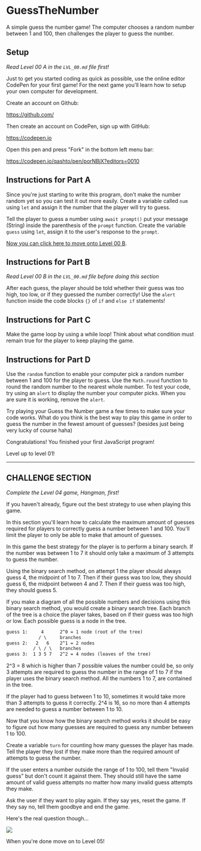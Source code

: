 # GuessTheNumber

A simple guess the number game! The computer chooses a random number between 1 and 100, then challenges the player to guess the number.

## Setup

_Read Level 00 A in the `LVL_00.md` file first!_

Just to get you started coding as quick as possible, use the online editor CodePen for your first game! For the next game you'll learn how to setup your own computer for development.

Create an account on Github:

<https://github.com/>

Then create an account on CodePen, sign up with GitHub:

<https://codepen.io>

Open this pen and press "Fork" in the bottom left menu bar:

<https://codepen.io/qashto/pen/porNBjX?editors=0010>

## Instructions for Part A

Since you're just starting to write this program, don't make the number random yet so you can test it out more easily. Create a variable called `num` using `let` and assign it the number that the player will try to guess.

Tell the player to guess a number using `await prompt()` put your message (String) inside the parenthesis of the `prompt` function. Create the variable `guess` using `let`, assign it to the user's response to the `prompt`.

[Now you can click here to move onto Level 00 B](https://github.com/quintos-org/IntroToJs/blob/main/Level_00/LVL_00.md#level-00-b).

## Instructions for Part B

_Read Level 00 B in the `LVL_00.md` file before doing this section_

After each guess, the player should be told whether their guess was too high, too low, or if they guessed the number correctly! Use the `alert` function inside the code blocks `{}` of `if` and `else if` statements!

## Instructions for Part C

Make the game loop by using a while loop! Think about what condition must remain true for the player to keep playing the game.

## Instructions for Part D

Use the `random` function to enable your computer pick a random number between 1 and 100 for the player to guess. Use the `Math.round` function to round the random number to the nearest whole number. To test your code, try using an `alert` to display the number your computer picks. When you are sure it is working, remove the `alert`.

Try playing your Guess the Number game a few times to make sure your code works. What do you think is the best way to play this game in order to guess the number in the fewest amount of guesses? (besides just being very lucky of course haha)

Congratulations! You finished your first JavaScript program!

Level up to level 01!

---

## CHALLENGE SECTION

_Complete the Level 04 game, Hangman, first!_

If you haven't already, figure out the best strategy to use when playing this game.

In this section you'll learn how to calculate the maximum amount of guesses required for players to correctly guess a number between 1 and 100. You'll limit the player to only be able to make that amount of guesses.

In this game the best strategy for the player is to perform a binary search. If the number was between 1 to 7 it should only take a maximum of 3 attempts to guess the number.

Using the binary search method, on attempt 1 the player should always guess 4, the midpoint of 1 to 7. Then if their guess was too low, they should guess 6, the midpoint between 4 and 7. Then if their guess was too high, they should guess 5.

If you make a diagram of all the possible numbers and decisions using this binary search method, you would create a binary search tree. Each branch of the tree is a choice the player takes, based on if their guess was too high or low. Each possible guess is a node in the tree.

```txt
guess 1:     4      2^0 = 1 node (root of the tree)
            / \     branches
guess 2:   2   6    2^1 = 2 nodes
          / \ / \   branches
guess 3:  1 3 5 7   2^2 = 4 nodes (leaves of the tree)
```

2^3 = 8 which is higher than 7 possible values the number could be, so only 3 attempts are required to guess the number in the range of 1 to 7 if the player uses the binary search method. All the numbers 1 to 7, are contained in the tree.

If the player had to guess between 1 to 10, sometimes it would take more than 3 attempts to guess it correctly. 2^4 is 16, so no more than 4 attempts are needed to guess a number between 1 to 10.

Now that you know how the binary search method works it should be easy to figure out how many guesses are required to guess any number between 1 to 100.

Create a variable `turn` for counting how many guesses the player has made. Tell the player they lost if they make more than the required amount of attempts to guess the number.

If the user enters a number outside the range of 1 to 100, tell them "Invalid guess" but don't count it against them. They should still have the same amount of valid guess attempts no matter how many invalid guess attempts they make.

Ask the user if they want to play again. If they say yes, reset the game. If they say no, tell them goodbye and end the game.

Here's the real question though...

![](../src/memes/00_3.jpeg)

When you're done move on to Level 05!
